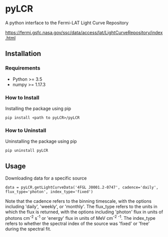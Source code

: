 # pyLCR

A python interface to the Fermi-LAT Light Curve Repository

https://fermi.gsfc.nasa.gov/ssc/data/access/lat/LightCurveRepository/index.html

## Installation

### Requirements

- Python >= 3.5
- numpy >= 1.17.3

### How to Install

Installing the package using pip

`pip install <path to pyLCR>/pyLCR`

### How to Uninstall

Uninstalling the package using pip

`pip uninstall pyLCR`

## Usage

Downloading data for a specific source

`data = pyLCR.getLightCurveData('4FGL J0001.2-0747', cadence='daily', flux_type='photon', index_type='fixed')`

Note that the cadence refers to the binning timescale, with the options including 'daily', 'weekly', or 'monthly'. The flux_type refers to the units in which the flux is returned, with the options including 'photon' flux in units of photons cm<sup>-2</sup> s<sup>-1</sup> or 'energy' flux in units of MeV cm<sup>-2</sup> <sup>-1</sup>. The index_type refers to whether the spectral index of the source was 'fixed' or 'free' during the spectral fit.
